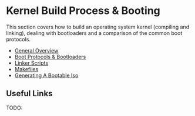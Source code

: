# Kernel Build Process & Booting
This section covers how to build an operating system kernel (compiling and linking), dealing with bootloaders and a comparison of the common boot protocols.

- [General Overview](Overview.md)
- [Boot Protocols & Bootloaders](BootProtocols.md)
- [Linker Scripts](LinkerScripts.md)
- [Makefiles](GNUMakefiles.md)
- [Generating A Bootable Iso](GeneratingISO.md)

## Useful Links
TODO:
